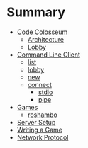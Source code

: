 # Summary

- [Code Colosseum](./coco.md)
  - [Architecture](./coco/arch.md)
  - [Lobby](./coco/lobby.md)
- [Command Line Client](./cli.md)
  - [list](./cli/list.md)
  - [lobby](./cli/lobby.md)
  - [new](./cli/new.md)
  - [connect](./cli/connect.md)
    - [stdio](./cli/stdio.md)
    - [pipe](./cli/pipe.md)
- [Games](./games.md)
  - [roshambo](./games/roshambo.md)
- [Server Setup]()
- [Writing a Game]()
- [Network Protocol]()

